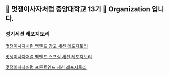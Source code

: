 ## 🦁 멋쟁이사자처럼 중앙대학교 13기 🦁 Organization 입니다.

### 정기세션 레포지토리

[멋쟁이사자처럼 백엔드 장고 세션 레포지토리](https://github.com/LikeLion-at-CAU-13th/BE-SESSION-DJANGO)

[멋쟁이사자처럼 백엔드 스프링 세션 레포지토리](https://github.com/LikeLion-at-CAU-13th/BE-SESSION-SPRING)

[멋쟁이사자처럼 프론트엔드 세션 레포지토리](https://github.com/LikeLion-at-CAU-13th/FE-SESSION)
